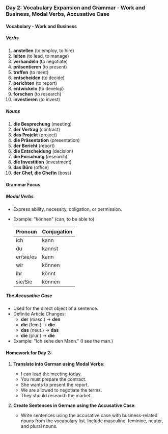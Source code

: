
### Day 2: Vocabulary Expansion and Grammar - Work and Business, Modal Verbs, Accusative Case

#### Vocabulary - Work and Business

##### Verbs
1. **anstellen** (to employ, to hire)
2. **leiten** (to lead, to manage)
3. **verhandeln** (to negotiate)
4. **präsentieren** (to present)
5. **treffen** (to meet)
6. **entscheiden** (to decide)
7. **berichten** (to report)
8. **entwickeln** (to develop)
9. **forschen** (to research)
10. **investieren** (to invest)

##### Nouns
1. **die Besprechung** (meeting)
2. **der Vertrag** (contract)
3. **das Projekt** (project)
4. **die Präsentation** (presentation)
5. **der Bericht** (report)
6. **die Entscheidung** (decision)
7. **die Forschung** (research)
8. **die Investition** (investment)
9. **das Büro** (office)
10. **der Chef, die Chefin** (boss)

#### Grammar Focus

##### Modal Verbs
- Express ability, necessity, obligation, or permission.
- Example: "können" (can, to be able to)
  
  | Pronoun   | Conjugation |
  |-----------|-------------|
  | ich       | kann        |
  | du        | kannst      |
  | er/sie/es | kann        |
  | wir       | können      |
  | ihr       | könnt       |
  | sie/Sie   | können      |

##### The Accusative Case
- Used for the direct object of a sentence.
- Definite Article Changes:
  - **der** (masc.) -> **den**
  - **die** (fem.) -> **die**
  - **das** (neut.) -> **das**
  - **die** (plur.) -> **die**
- Example: "Ich sehe den Mann." (I see the man.)

#### Homework for Day 2:

1. **Translate into German using Modal Verbs**:
   - I can lead the meeting today.
   - You must prepare the contract.
   - She wants to present the report.
   - We are allowed to negotiate the terms.
   - They should research the market.

2. **Create Sentences in German using the Accusative Case**:
   - Write sentences using the accusative case with business-related nouns from the vocabulary list. Include masculine, feminine, neuter, and plural nouns.

